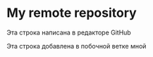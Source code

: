 # My remote repository 

Эта строка написана в редакторе GitHub

Эта строка добавлена в побочной ветке мной